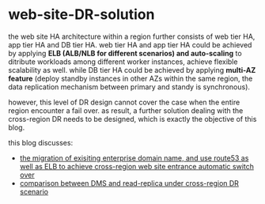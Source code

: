 # web-site-DR-solution
the web site HA architecture within a region further consists of web tier HA, app tier HA and DB tier HA. web tier HA and app tier HA could be achieved by applying **ELB (ALB/NLB for different scenarios) and auto-scaling** to ditribute workloads among different worker instances, achieve flexible scalability as well. while DB tier HA could be achieved by applying **multi-AZ feature** (deploy standby instances in other AZs within the same region, the data replication mechanism between primary and standy is synchronous).

however, this level of DR design cannot cover the case when the entire region encounter a fail over. as result, a further solution dealing with the cross-region DR  needs to be designed, which is exactly the objective of this blog.

this blog discusses:
- [the migration of exisiting enterprise domain name, and use route53 as well as ELB to achieve cross-region web site entrance automatic switch over](https://github.com/symeta/web-site-DR-solution/tree/migrate-exisitng-enterprise-domain-name-to-aws-route53#migrate-existing-enterprise-domain-name-to-aws-route53-and-achieve-fail-over-switching-between-different-regions)
- [comparison between DMS and read-replica under cross-region DR scenario](https://github.com/symeta/web-site-DR-solution/tree/comparison-between-DMS-and-RDS-read-replica#comparison-between-dms--rds-read-replica)
